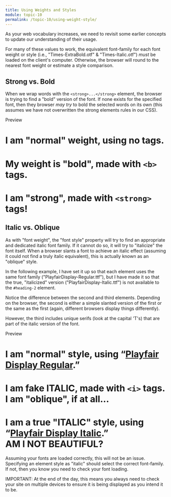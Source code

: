 ```yaml
---
title: Using Weights and Styles
module: topic-10
permalink: /topic-10/using-weight-style/
---
```


<div class="divider-heading"></div>

<link rel="stylesheet" href="../ex-files/fonts.css">
<link rel="stylesheet" href="../ex-files/style.css">

As your web vocabulary increases, we need to revisit some earlier concepts to update our understanding of their usage.

For many of these values to work, the equivalent font-family for each font weight or style (i.e., "Times-ExtraBold.otf" & "Times-Italic.otf") _must_ be loaded on the client's computer. Otherwise, the browser will round to the nearest font weight or estimate a style comparison.


## Strong vs. Bold

When we wrap words with the `<strong>...</strong>` element, the browser is trying to find a "bold" version of the font. If none exists for the specified font, then they browser _may try_ to bold the selected words on its own (this assumes we have not overwritten the strong elements rules in our CSS).

<div class="code-heading">
  <span class="preview">Preview</span>
</div>
<div class="preview">
  <div class="ex-display">
    <h1 class="weight heading-1">I am "normal" weight, using no tags.</h1>
    <h1 class="weight heading-2">My weight is "bold", made with <code>&lt;b&gt;</code> tags.</h1>
    <h1 class="weight heading-3"><strong>I am "strong", made with <code>&lt;strong&gt;</code> tags!</strong></h1>
  </div>
</div>


## Italic vs. Oblique

As with "font weight", the "font style" property will try to find an appropriate and dedicated italic font family. If it cannot do so, it will try to "italicize" the font itself. When a browser slants a font to achieve an italic effect (assuming it could not find a truly italic equivalent), this is actually known as an "oblique" style.

In the following example, I have set it up so that each element uses the same font family ("PlayfairDisplay-Regular.ttf"), but I have made it so that the true, "italicized" version ("PlayfairDisplay-Italic.ttf") is not available to the `#heading-2` element.

Notice the difference between the second and third elements. Depending on the browser, the second is either a simple slanted version of the first or the same as the first (again, different browsers display things differently).

However, the third includes unique serifs (look at the capital 'T's) that are part of the italic version of the font.

<div class="code-heading">
  <span class="preview">Preview</span>
</div>
<div class="preview">
  <div class="ex-display">
    <h1 class="style heading-1">I am "normal" style, using “<a href="http://allfont.net/download/playfair-display/" target="_blank">Playfair Display Regular</a>.”</h1>
    <h1 class="style heading-2">I am fake ITALIC, made with <span style="font-style: normal;"><code>&lt;i&gt;</code></span> tags. I am "oblique", if at all...</h1>
    <h1 class="style heading-3">I am a true "ITALIC" style, using “<a href="http://allfont.net/download/playfair-display-italic/" target="_blank">Playfair Display Italic</a>.”
    <br/>AM I NOT BEAUTIFUL?</h1>
  </div>
</div>

Assuming your fonts are loaded correctly, this will not be an issue. Specifying an element style as "italic" should select the correct font-family. If not, then you know you need to check your font loading.

<span class="label label-danger">IMPORTANT:</span> At the end of the day, this means you always need to check your site on multiple devices to ensure it is being displayed as you intend it to be.
